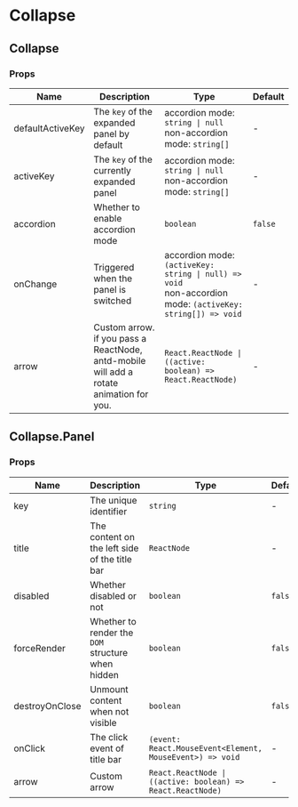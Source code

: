 # Collapse

<code src="./demos/demo1.tsx"></code>

## Collapse

### Props

| Name             | Description                                                                             | Type                                                                                                             | Default |
| ---------------- | --------------------------------------------------------------------------------------- | ---------------------------------------------------------------------------------------------------------------- | ------- |
| defaultActiveKey | The `key` of the expanded panel by default                                              | accordion mode: `string \| null` <br/>non-accordion mode: `string[]`                                             | -       |
| activeKey        | The `key` of the currently expanded panel                                               | accordion mode: `string \| null` <br/>non-accordion mode: `string[]`                                             | -       |
| accordion        | Whether to enable accordion mode                                                        | `boolean`                                                                                                        | `false` |
| onChange         | Triggered when the panel is switched                                                    | accordion mode: `(activeKey: string \| null) => void` <br /> non-accordion mode: `(activeKey: string[]) => void` | -       |
| arrow            | Custom arrow. if you pass a ReactNode, antd-mobile will add a rotate animation for you. | `React.ReactNode \| ((active: boolean) => React.ReactNode)`                                                      | -       |

## Collapse.Panel

### Props

| Name           | Description                                       | Type                                                        | Default |
| -------------- | ------------------------------------------------- | ----------------------------------------------------------- | ------- |
| key            | The unique identifier                             | `string`                                                    | -       |
| title          | The content on the left side of the title bar     | `ReactNode`                                                 | -       |
| disabled       | Whether disabled or not                           | `boolean`                                                   | `false` |
| forceRender    | Whether to render the `DOM` structure when hidden | `boolean`                                                   | `false` |
| destroyOnClose | Unmount content when not visible                  | `boolean`                                                   | `false` |
| onClick        | The click event of title bar                      | `(event: React.MouseEvent<Element, MouseEvent>) => void`    | -       |
| arrow          | Custom arrow                                      | `React.ReactNode \| ((active: boolean) => React.ReactNode)` | -       |

